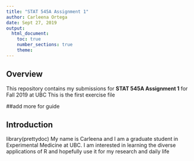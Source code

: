 ```yaml
---
title: "STAT 545A Assignment 1"
author: Carleena Ortega
date: Sept 27, 2019
output: 
  html_document:
    toc: true
    number_sections: true
    theme: 
---
```




## Overview

This repository contains my submissions for **STAT 545A Assignment 1** for Fall 2019 at UBC
This is the first exercise file

##add more for guide

## Introduction
 library(prettydoc)
My name is Carleena and I am a graduate student in Experimental Medicine at UBC. I am interested in learning the diverse applications of R and hopefully use it for my research and daily life



